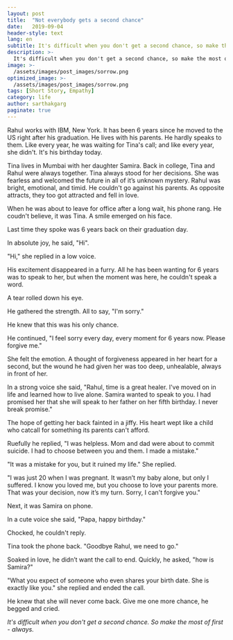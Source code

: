 ```yaml
---
layout: post
title:  "Not everybody gets a second chance"
date:   2019-09-04
header-style: text
lang: en
subtitle: It's difficult when you don't get a second chance, so make the most of first - always
description: >-
  It's difficult when you don't get a second chance, so make the most of first - always.
image: >-
  /assets/images/post_images/sorrow.png
optimized_image: >-
  /assets/images/post_images/sorrow.png
tags: [Short Story, Empathy]
category: life
author: sarthakgarg
paginate: true
---
```

Rahul works with IBM, New York. It has been 6 years since he moved to the US right after his graduation. He lives with his parents. He hardly speaks to them. Like every year, he was waiting for Tina's call; and like every year, she didn't. It's his birthday today.

Tina lives in Mumbai with her daughter Samira. Back in college, Tina and Rahul were always together. Tina  always stood for her decisions. She was fearless and welcomed the future in all of it’s unknown mystery. Rahul was bright, emotional, and timid. He couldn't go against his parents. As opposite attracts, they too got attracted and fell in love.

When he was about to leave for office after a long wait, his phone rang. He coudn't believe, it was Tina. A smile emerged on his face. 

Last time they spoke was 6 years back on their graduation day. 

In absolute joy, he said, "Hi".

"Hi," she replied in a low voice.

His excitement disappeared in a furry. All he has been wanting for 6 years was to speak to her, but when the moment was here, he couldn't speak a word. 

A tear rolled down his eye.

He gathered the strength. All to say, "I'm sorry."

He knew that this was his only chance.

He continued, "I feel sorry every day, every moment for 6 years now. Please forgive me."

She felt the emotion. A thought of forgiveness appeared in her heart for a second, but the wound he had given her was too deep, unhealable, always in front of her.

In a strong voice she said, "Rahul, time is a great healer. I've moved on in life and learned how to live alone. Samira wanted to speak to you. I had promised her that she will speak to her father on her fifth birthday. I never break promise."

The hope of getting her back fainted in a jiffy. His heart wept like a child who catcall for something its parents can't afford.

Ruefully he replied, "I was helpless. Mom and dad were about to commit suicide. I had to choose between you and them. I made a mistake."

"It was a mistake for you, but it ruined my life." She replied.

"I was just 20 when I was pregnant. It wasn’t my baby alone, but only I suffered. I know you loved me, but you choose to love your parents more. That was your decision, now it’s my turn. Sorry, I can't forgive you."

Next, it was Samira on phone.

In a cute voice she said, "Papa, happy birthday."

Chocked, he couldn't reply.

Tina took the phone back. "Goodbye Rahul, we need to go."

Soaked in love, he didn’t want the call to end. Quickly, he asked, "how is Samira?"

"What you expect of someone who even shares your birth date. She is exactly like you." she replied and ended the call.

He knew that she will never come back. Give me one more chance, he begged and cried.

*It's difficult when you don't get a second chance. So make the most of first - always.*

